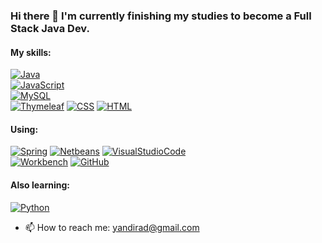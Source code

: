### Hi there 👋 I'm currently finishing my studies to become a Full Stack Java Dev.

#### My skills:
[![Java](https://img.shields.io/badge/Java-a30800?style=for-the-badge&logo=java&logoColor=white&labelColor=101010)]()
</br>
[![JavaScript](https://img.shields.io/badge/JavaScript-F7DF1E?style=for-the-badge&logo=javascript&logoColor=white&labelColor=101010)]()
</br>
[![MySQL](https://img.shields.io/badge/MySQL-4479A1?style=for-the-badge&logo=mysql&logoColor=white&labelColor=101010)]()
</br>
[![Thymeleaf](https://img.shields.io/badge/Thymeleaf-2f7548?style=for-the-badge&logo=thymeleaf&logoColor=white&labelColor=101010)]()
[![CSS](https://img.shields.io/badge/CSS-2f7548?style=for-the-badge)]()
[![HTML](https://img.shields.io/badge/HTML-2f7548?style=for-the-badge)]()

#### Using:

[![Spring](https://img.shields.io/badge/Spring-8e398e?style=for-the-badge&logo=spring&logoColor=white&labelColor=101010)]()
[![Netbeans](https://img.shields.io/badge/Netbeans-8e398e?style=for-the-badge)]()
[![VisualStudioCode](https://img.shields.io/badge/Visual_Studio_Code-8e398e?style=for-the-badge&logo=visualstudiocode&logoColor=white&labelColor=101010)]()
</br>
[![Workbench](https://img.shields.io/badge/Workbench-8e398e?style=for-the-badge)]()
[![GitHub](https://img.shields.io/badge/GitHub-8e398e?style=for-the-badge&logo=github&logoColor=white&labelColor=101010)]()

#### Also learning:

[![Python](https://img.shields.io/badge/Python-a30800?style=for-the-badge&logo=python&logoColor=white&labelColor=101010)]()

- 📫 How to reach me: yandirad@gmail.com
